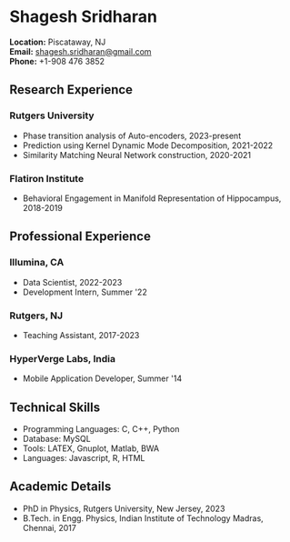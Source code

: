 # Shagesh Sridharan

**Location:** Piscataway, NJ  
**Email:** shagesh.sridharan@gmail.com  
**Phone:** +1-908 476 3852  

## Research Experience

### Rutgers University
- Phase transition analysis of Auto-encoders, 2023-present
- Prediction using Kernel Dynamic Mode Decomposition, 2021-2022
- Similarity Matching Neural Network construction, 2020-2021

### Flatiron Institute
- Behavioral Engagement in Manifold Representation of Hippocampus, 2018-2019

## Professional Experience

### Illumina, CA
- Data Scientist, 2022-2023
- Development Intern, Summer '22

### Rutgers, NJ
- Teaching Assistant, 2017-2023

### HyperVerge Labs, India
- Mobile Application Developer, Summer '14

## Technical Skills
- Programming Languages: C, C++, Python  
- Database: MySQL  
- Tools: LATEX, Gnuplot, Matlab, BWA  
- Languages: Javascript, R, HTML  

## Academic Details
- PhD in Physics, Rutgers University, New Jersey, 2023  
- B.Tech. in Engg. Physics, Indian Institute of Technology Madras, Chennai, 2017
